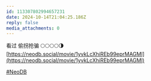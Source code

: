 ```yaml
---
id: 113307802994657231
date: 2024-10-14T21:04:25.186Z
reply: false
media_attachments: 0
---
```


看过 偷拐抢骗 🌕🌕🌕🌕🌗   
[https://neodb.social/movie/1yvkLcXhiREb99eprMAGMl](https://neodb.social/movie/1yvkLcXhiREb99eprMAGMl)

[#NeoDB](https://e5n.cc/tags/NeoDB)

